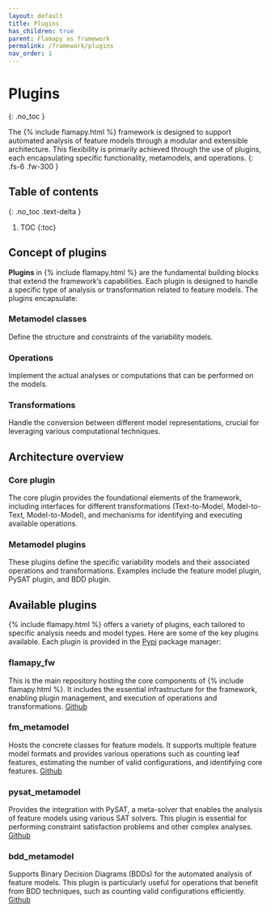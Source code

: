 ```yaml
---
layout: default
title: Plugins
has_children: true
parent: Flamapy as framework
permalink: /framework/plugins
nav_order: 1
---
```


# Plugins
{: .no_toc }

The {% include flamapy.html %} framework is designed to support automated analysis of feature models through a modular and extensible architecture. This flexibility is primarily achieved through the use of plugins, each encapsulating specific functionality, metamodels, and operations.
{: .fs-6 .fw-300 }

## Table of contents
{: .no_toc .text-delta }

1. TOC
{:toc}

## Concept of plugins

**Plugins** in {% include flamapy.html %} are the fundamental building blocks that extend the framework’s capabilities. Each plugin is designed to handle a specific type of analysis or transformation related to feature models. The plugins encapsulate:

### Metamodel classes
Define the structure and constraints of the variability models.

### Operations
Implement the actual analyses or computations that can be performed on the models.

### Transformations
Handle the conversion between different model representations, crucial for leveraging various computational techniques.

## Architecture overview

### Core plugin
The core plugin provides the foundational elements of the framework, including interfaces for different transformations (Text-to-Model, Model-to-Text, Model-to-Model), and mechanisms for identifying and executing available operations.

### Metamodel plugins
These plugins define the specific variability models and their associated operations and transformations. Examples include the feature model plugin, PySAT plugin, and BDD plugin.

## Available plugins

{% include flamapy.html %} offers a variety of plugins, each tailored to specific analysis needs and model types. Here are some of the key plugins available. Each plugin is provided in the [Pypi](https://pypi.org/project/flamapy/) package manager:

### flamapy_fw
This is the main repository hosting the core components of {% include flamapy.html %}. It includes the essential infrastructure for the framework, enabling plugin management, and execution of operations and transformations. [Github](https://github.com/flamapy/flamapy_fw)

### fm_metamodel
Hosts the concrete classes for feature models. It supports multiple feature model formats and provides various operations such as counting leaf features, estimating the number of valid configurations, and identifying core features. [Github](https://github.com/flamapy/fm_metamodel)

### pysat_metamodel
Provides the integration with PySAT, a meta-solver that enables the analysis of feature models using various SAT solvers. This plugin is essential for performing constraint satisfaction problems and other complex analyses. [Github](https://github.com/flamapy/pysat_metamodel)

### bdd_metamodel
Supports Binary Decision Diagrams (BDDs) for the automated analysis of feature models. This plugin is particularly useful for operations that benefit from BDD techniques, such as counting valid configurations efficiently. [Github](https://github.com/flamapy/bdd_metamodel)
